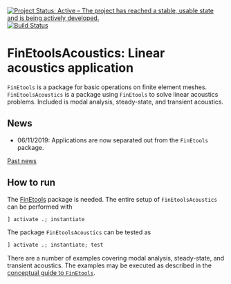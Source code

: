 [![Project Status: Active – The project has reached a stable, usable state and is being actively developed.](http://www.repostatus.org/badges/latest/active.svg)](http://www.repostatus.org/#active)
[![Build Status](https://travis-ci.com/PetrKryslUCSD/FinEtoolsAcoustics.jl.svg?branch=master)](https://travis-ci.com/PetrKryslUCSD/FinEtoolsAcoustics.jl)

# FinEtoolsAcoustics: Linear acoustics application

`FinEtools` is a package for basic operations on finite element meshes.
`FinEtoolsAcoustics` is a package using `FinEtools` to solve linear acoustics problems.
Included is modal analysis, steady-state, and transient acoustics.

## News

- 06/11/2019: Applications are now separated  out from the `FinEtools` package.

[Past news](oldnews.md)

## How to run

The [FinEtools](https://github.com/PetrKryslUCSD/FinEtools.jl) package is
needed. The entire setup of `FinEtoolsAcoustics` can be performed with
```julia
] activate .; instantiate
```

The package `FinEtoolsAcoustics` can be tested as
```julia
] activate .; instantiate; test
```

There are a number of examples covering modal analysis, steady-state, and
transient acoustics. The examples may be executed as described in the  [conceptual guide to `FinEtools`](https://petrkryslucsd.github.io/FinEtools.jl/latest).
